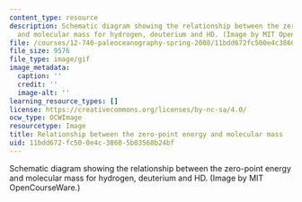 ```yaml
---
content_type: resource
description: Schematic diagram showing the relationship between the zero-point energy
  and molecular mass for hydrogen, deuterium and HD. (Image by MIT OpenCourseWare.)
file: /courses/12-740-paleoceanography-spring-2008/11bdd672fc500e4c38605b03568b24bf_740CHPn.gif
file_size: 9576
file_type: image/gif
image_metadata:
  caption: ''
  credit: ''
  image-alt: ''
learning_resource_types: []
license: https://creativecommons.org/licenses/by-nc-sa/4.0/
ocw_type: OCWImage
resourcetype: Image
title: Relationship between the zero-point energy and molecular mass
uid: 11bdd672-fc50-0e4c-3860-5b03568b24bf
---
```

Schematic diagram showing the relationship between the zero-point energy and molecular mass for hydrogen, deuterium and HD. (Image by MIT OpenCourseWare.)